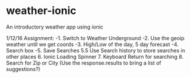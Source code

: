 # weather-ionic
An introductory weather app using ionic

1/12/16 Assignment:
-1. Switch to Weather Underground
-2. Use the geoip weather until we get coords
-3. High/Low of the day, 5 day forecast
-4. Search box
-5. Save Searches
5.5 Use Search history to store searches in other places
6. Ionic Loading Spinner
7. Keyboard Return for searching
8. Search for Zip or City (Use the response.results to bring a list of suggestions?)